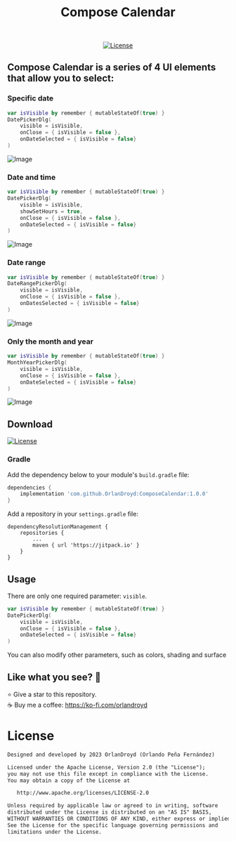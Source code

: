 <h1 align="center">Compose Calendar</h1></br>

<p align="center">
  <a href="https://jitpack.io/#orlandroyd/ComposeCalendar/1.0.0"><img alt="License" src="https://badgen.net/badge/Jitpack/1.0.0/orange?icon=github"/></a>
  

## Compose Calendar is a series of 4 UI elements that allow you to select:

### Specific date
```kotlin
var isVisible by remember { mutableStateOf(true) }
DatePickerDlg(
	visible = isVisible,
	onClose = { isVisible = false },
	onDateSelected = { isVisible = false}
)
```
![Image](./screenshot/screenshot-003.png)

### Date and time
```kotlin
var isVisible by remember { mutableStateOf(true) }
DatePickerDlg(
	visible = isVisible,
 	showSetHours = true,
	onClose = { isVisible = false },
	onDateSelected = { isVisible = false}
)
```
![Image](./screenshot/screenshot-004.png)

### Date range
```kotlin
var isVisible by remember { mutableStateOf(true) }
DateRangePickerDlg(
	visible = isVisible,
	onClose = { isVisible = false },
	onDatesSelected = { isVisible = false}
)
```
![Image](./screenshot/screenshot-005.png)

### Only the month and year
```kotlin
var isVisible by remember { mutableStateOf(true) }
MonthYearPickerDlg(
	visible = isVisible,
	onClose = { isVisible = false },
	onDateSelected = { isVisible = false}
)
```
![Image](./screenshot/screenshot-006.png)

## Download
<a href="https://jitpack.io/#orlandroyd/ComposeCalendar/1.0.0"><img alt="License" src="https://badgen.net/badge/Jitpack/1.0.0/orange?icon=github"/></a>

### Gradle

Add the dependency below to your module's `build.gradle` file:
```gradle
dependencies {
    implementation 'com.github.OrlanDroyd:ComposeCalendar:1.0.0'
}
```
Add a repository in your `settings.gradle` file:
```
dependencyResolutionManagement {
    repositories {
        ...
        maven { url 'https://jitpack.io' }
    }
}
```
## Usage

There are only one required parameter: `visible`.

```kotlin
var isVisible by remember { mutableStateOf(true) }
DatePickerDlg(
	visible = isVisible,
	onClose = { isVisible = false },
	onDateSelected = { isVisible = false}
)
```

You can also modify other parameters, such as colors, shading and surface

## Like what you see? :yellow_heart:
⭐ Give a star to this repository. <br />
☕ Buy me a coffee: https://ko-fi.com/orlandroyd

# License
```xml
Designed and developed by 2023 OrlanDroyd (Orlando Peña Fernández)

Licensed under the Apache License, Version 2.0 (the "License");
you may not use this file except in compliance with the License.
You may obtain a copy of the License at

   http://www.apache.org/licenses/LICENSE-2.0

Unless required by applicable law or agreed to in writing, software
distributed under the License is distributed on an "AS IS" BASIS,
WITHOUT WARRANTIES OR CONDITIONS OF ANY KIND, either express or implied.
See the License for the specific language governing permissions and
limitations under the License.
```
